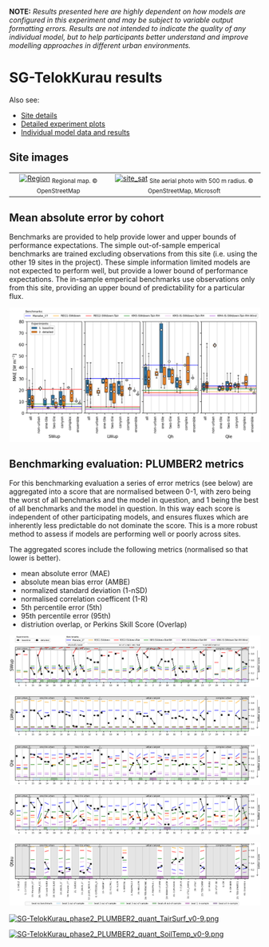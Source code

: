 

**NOTE:** *Results presented here are highly dependent on how models are configured in this experiment and may be subject to variable output formatting errors. Results are not intended to indicate the quality of any individual model, but to help participants better understand and improve modelling approaches in different urban environments.*



# SG-TelokKurau results

Also see:

- [Site details](https://urban-plumber.github.io/SG-TelokKurau/)
- [Detailed experiment plots](../detailed/index.md)
- [Individual model data and results](../index.md#model-data)

## Site images

|                                             |                                             |    
|:-------------------------------------------:|:-------------------------------------------:|
| [![Region](https://urban-plumber.github.io/SG-TelokKurau/images/SG-TelokKurau_region_map.jpg)](https://urban-plumber.github.io/SG-TelokKurau/images/SG-TelokKurau_region_map.jpg)  <sub>Regional map. © OpenStreetMap</sub>    | [![site_sat](https://urban-plumber.github.io/SG-TelokKurau/images/SG-TelokKurau_site_sat.jpg)](https://urban-plumber.github.io/SG-TelokKurau/images/SG-TelokKurau_site_sat.jpg) <sub>Site aerial photo with 500 m radius. © OpenStreetMap, Microsoft</sub>    |

## Mean absolute error by cohort

Benchmarks are provided to help provide lower and upper bounds of performance expectations. The simple out-of-sample emperical benchmarks are trained excluding observations from this site (i.e. using the other 19 sites in the project). These simple information limited models are not expected to perform well, but provide a lower bound of performance expectations. The in-sample emperical benchmarks use observations only from this site, providing an upper bound of predictability for a particular flux.

[![SG-TelokKurau_phase2_MAE_boxplot_v0-9.png](SG-TelokKurau_phase2_MAE_boxplot_v0-9.png)](SG-TelokKurau_phase2_MAE_boxplot_v0-9.png)

## Benchmarking evaluation: PLUMBER2 metrics

For this benchmarking evaluation a series of error metrics (see below) are aggregated into a score that are normalised between 0-1, with zero being the worst of all benchmarks and the model in question, and 1 being the best of all benchmarks and the model in question. In this way each score is independent of other participating models, and ensures fluxes which are inherently less predictable do not dominate the score. This is a more robust method to assess if models are performing well or poorly across sites.

The aggregated scores include the following metrics (normalised so that lower is better).

 - mean absolute error (MAE)
 - absolute mean bias error (AMBE)
 - normalized standard deviation (1-nSD)
 - normalised correlation coefficent (1-R)
 - 5th percentile error (5th)
 - 95th percentile error (95th)
 - distriution overlap, or Perkins Skill Score (Overlap)

[![SG-TelokKurau_phase2_PLUMBER2_quant_SWup_v0-9.png](SG-TelokKurau_phase2_PLUMBER2_quant_SWup_v0-9.png)](SG-TelokKurau_phase2_PLUMBER2_quant_SWup_v0-9.png)

[![SG-TelokKurau_phase2_PLUMBER2_quant_LWup_v0-9.png](SG-TelokKurau_phase2_PLUMBER2_quant_LWup_v0-9.png)](SG-TelokKurau_phase2_PLUMBER2_quant_LWup_v0-9.png)

[![SG-TelokKurau_phase2_PLUMBER2_quant_Qle_v0-9.png](SG-TelokKurau_phase2_PLUMBER2_quant_Qle_v0-9.png)](SG-TelokKurau_phase2_PLUMBER2_quant_Qle_v0-9.png)

[![SG-TelokKurau_phase2_PLUMBER2_quant_Qh_v0-9.png](SG-TelokKurau_phase2_PLUMBER2_quant_Qh_v0-9.png)](SG-TelokKurau_phase2_PLUMBER2_quant_Qh_v0-9.png)

[![SG-TelokKurau_phase2_PLUMBER2_quant_Qtau_v0-9.png](SG-TelokKurau_phase2_PLUMBER2_quant_Qtau_v0-9.png)](SG-TelokKurau_phase2_PLUMBER2_quant_Qtau_v0-9.png)

[![SG-TelokKurau_phase2_PLUMBER2_quant_TairSurf_v0-9.png](SG-TelokKurau_phase2_PLUMBER2_quant_TairSurf_v0-9.png)](SG-TelokKurau_phase2_PLUMBER2_quant_TairSurf_v0-9.png)

[![SG-TelokKurau_phase2_PLUMBER2_quant_SoilTemp_v0-9.png](SG-TelokKurau_phase2_PLUMBER2_quant_SoilTemp_v0-9.png)](SG-TelokKurau_phase2_PLUMBER2_quant_SoilTemp_v0-9.png)

